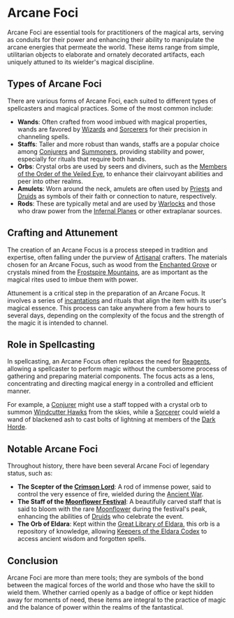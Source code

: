 # Arcane Foci

Arcane Foci are essential tools for practitioners of the magical arts, serving as conduits for their power and enhancing their ability to manipulate the arcane energies that permeate the world. These items range from simple, utilitarian objects to elaborate and ornately decorated artifacts, each uniquely attuned to its wielder's magical discipline.

## Types of Arcane Foci

There are various forms of Arcane Foci, each suited to different types of spellcasters and magical practices. Some of the most common include:

- **Wands**: Often crafted from wood imbued with magical properties, wands are favored by [Wizards](Wizards.md) and [Sorcerers](Sorcerers.md) for their precision in channeling spells.
- **Staffs**: Taller and more robust than wands, staffs are a popular choice among [Conjurers](Conjurers.md) and [Summoners](Summoners.md), providing stability and power, especially for rituals that require both hands.
- **Orbs**: Crystal orbs are used by seers and diviners, such as the [Members of the Order of the Veiled Eye](Members%20of%20the%20Order%20of%20the%20Veiled%20Eye.md), to enhance their clairvoyant abilities and peer into other realms.
- **Amulets**: Worn around the neck, amulets are often used by [Priests](Priests.md) and [Druids](Druids.md) as symbols of their faith or connection to nature, respectively.
- **Rods**: These are typically metal and are used by [Warlocks](Warlocks.md) and those who draw power from the [Infernal Planes](Infernal%20Planes.md) or other extraplanar sources.

## Crafting and Attunement

The creation of an Arcane Focus is a process steeped in tradition and expertise, often falling under the purview of [Artisanal](Artisanal.md) crafters. The materials chosen for an Arcane Focus, such as wood from the [Enchanted Grove](Enchanted%20Grove.md) or crystals mined from the [Frostspire Mountains](Frostspire%20Mountains.md), are as important as the magical rites used to imbue them with power.

Attunement is a critical step in the preparation of an Arcane Focus. It involves a series of [incantations](Incantations.md) and rituals that align the item with its user's magical essence. This process can take anywhere from a few hours to several days, depending on the complexity of the focus and the strength of the magic it is intended to channel.

## Role in Spellcasting

In spellcasting, an Arcane Focus often replaces the need for [Reagents](Reagents.md), allowing a spellcaster to perform magic without the cumbersome process of gathering and preparing material components. The focus acts as a lens, concentrating and directing magical energy in a controlled and efficient manner.

For example, a [Conjurer](Conjurers.md) might use a staff topped with a crystal orb to summon [Windcutter Hawks](Windcutter%20Hawks.md) from the skies, while a [Sorcerer](Sorcerers.md) could wield a wand of blackened ash to cast bolts of lightning at members of the [Dark Horde](Dark%20Horde.md).

## Notable Arcane Foci

Throughout history, there have been several Arcane Foci of legendary status, such as:

- **The Scepter of the [Crimson Lord](Crimson%20Lord.md)**: A rod of immense power, said to control the very essence of fire, wielded during the [Ancient War](Ancient%20War.md).
- **The Staff of the [Moonflower Festival](Moonflower%20Festival.md)**: A beautifully carved staff that is said to bloom with the rare [Moonflower](Moonflower.md) during the festival's peak, enhancing the abilities of [Druids](Druids.md) who celebrate the event.
- **The Orb of Eldara**: Kept within the [Great Library of Eldara](Great%20Library%20of%20Eldara.md), this orb is a repository of knowledge, allowing [Keepers of the Eldara Codex](Keepers%20of%20the%20Eldara%20Codex.md) to access ancient wisdom and forgotten spells.

## Conclusion

Arcane Foci are more than mere tools; they are symbols of the bond between the magical forces of the world and those who have the skill to wield them. Whether carried openly as a badge of office or kept hidden away for moments of need, these items are integral to the practice of magic and the balance of power within the realms of the fantastical.
